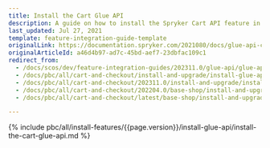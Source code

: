 ```yaml
---
title: Install the Cart Glue API
description: A guide on how to install the Spryker Cart API feature in to your projects.
last_updated: Jul 27, 2021
template: feature-integration-guide-template
originalLink: https://documentation.spryker.com/2021080/docs/glue-api-cart-feature-integration
originalArticleId: a46d4b97-ad7c-45bd-aef7-23dbfac109c1
redirect_from:
  - /docs/scos/dev/feature-integration-guides/202311.0/glue-api/glue-api-cart-feature-integration.html
  - /docs/pbc/all/cart-and-checkout/install-and-upgrade/install-glue-api/install-the-cart-glue-api.html
  - /docs/pbc/all/cart-and-checkout/202311.0/install-and-upgrade/install-glue-api/install-the-cart-glue-api.html
  - /docs/pbc/all/cart-and-checkout/202204.0/base-shop/install-and-upgrade/install-glue-api/install-the-cart-glue-api.html
  - /docs/pbc/all/cart-and-checkout/latest/base-shop/install-and-upgrade/install-glue-api/install-the-cart-glue-api.html

---
```


{% include pbc/all/install-features/{{page.version}}/install-glue-api/install-the-cart-glue-api.md %} <!-- To edit, see /_includes/pbc/all/install-features/202311.0/install-glue-api/install-the-cart-glue-api.md -->
